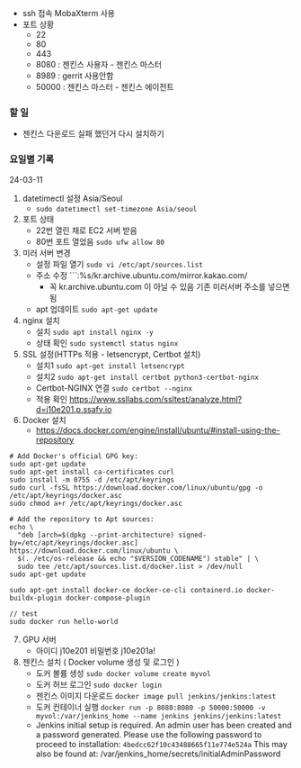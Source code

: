 
- ssh 접속 MobaXterm 사용
- 포트 상황
	- 22
	- 80
	- 443
	- 8080 : 젠킨스 사용자 - 젠킨스 마스터
	- 8989 : gerrit 사용안함
	- 50000 : 젠킨스 마스터 - 젠킨스 에이전트

### 할 일
- 젠킨스 다운로드 실패 했던거 다시 설치하기

### 요일별 기록

24-03-11
1. datetimectl 설정 Asia/Seoul
	- ```sudo datetimectl set-timezone Asia/seoul```
2. 포트 상태
	- 22번 열린 채로 EC2 서버 받음
	- 80번 포트 열었음 ```sudo ufw allow 80```
3. 미러 서버 변경
	- 설정 파일 열기 ```sudo vi /etc/apt/sources.list```
	- 주소 수정 ```:%s/kr.archive.ubuntu.com/mirror.kakao.com/
		- 꼭 kr.archive.ubuntu.com 이 아닐 수 있음 기존 미러서버 주소를 넣으면 됨
	- apt 업데이트 ```sudo apt-get update```
4. nginx 설치
	- 설치 ```sudo apt install nginx -y```
	- 상태 확인 ```sudo systemctl status nginx```
5. SSL 설정(HTTPs 적용 - letsencrypt, Certbot 설치)
	- 설치1 ```sudo apt-get install letsencrypt```
	- 설치2 ```sudo apt-get install certbot python3-certbot-nginx```
	- Certbot-NGINX 연결 ```sudo certbot --nginx```
	- 적용 확인 https://www.ssllabs.com/ssltest/analyze.html?d=j10e201.p.ssafy.io
6. Docker 설치 
	- https://docs.docker.com/engine/install/ubuntu/#install-using-the-repository
```
# Add Docker's official GPG key:
sudo apt-get update
sudo apt-get install ca-certificates curl
sudo install -m 0755 -d /etc/apt/keyrings
sudo curl -fsSL https://download.docker.com/linux/ubuntu/gpg -o /etc/apt/keyrings/docker.asc
sudo chmod a+r /etc/apt/keyrings/docker.asc

# Add the repository to Apt sources:
echo \
  "deb [arch=$(dpkg --print-architecture) signed-by=/etc/apt/keyrings/docker.asc] https://download.docker.com/linux/ubuntu \
  $(. /etc/os-release && echo "$VERSION_CODENAME") stable" | \
  sudo tee /etc/apt/sources.list.d/docker.list > /dev/null
sudo apt-get update

sudo apt-get install docker-ce docker-ce-cli containerd.io docker-buildx-plugin docker-compose-plugin

// test
sudo docker run hello-world
```

7. GPU 서버
	- 아이디 j10e201 비밀번호 j10e201a!
8. 젠킨스 설치 ( Docker volume 생성 및 로그인 )
	- 도커 볼륨 생성 ```sudo docker volume create myvol```
	- 도커 허브 로그인 ```sudo docker login```
	- 젠킨스 이미지 다운로드 ```docker image pull jenkins/jenkins:latest```
	- 도커 컨테이너 실행 
	  ```docker run -p 8080:8080 -p 50000:50000 -v myvol:/var/jenkins_home --name jenkins jenkins/jenkins:latest```
	- Jenkins initial setup is required. An admin user has been created and a password generated. 
	  Please use the following password to proceed to installation: 
	  ```4bedcc62f10c43488665f11e774e524a```
	  This may also be found at: /var/jenkins_home/secrets/initialAdminPassword






